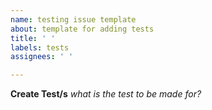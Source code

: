 ```yaml
---
name: testing issue template
about: template for adding tests
title: ' '
labels: tests
assignees: ' '

---
```

**Create Test/s**
*what is the test to be made for?*